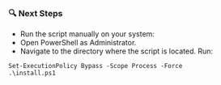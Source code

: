 ### 🔍 Next Steps
- Run the script manually on your system:
- Open PowerShell as Administrator.
- Navigate to the directory where the script is located. Run:

```
Set-ExecutionPolicy Bypass -Scope Process -Force
.\install.ps1
```
